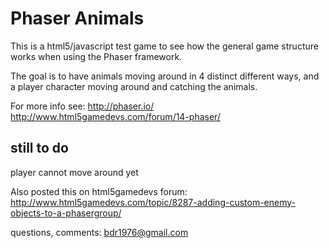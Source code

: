 Phaser Animals
==============
This is a html5/javascript test game to see how the general game structure works when using the Phaser framework.

The goal is to have animals moving around in 4 distinct different ways, and a player character moving around and catching the animals.

For more info see:
http://phaser.io/
http://www.html5gamedevs.com/forum/14-phaser/

still to do
-----------
player cannot move around yet

Also posted this on html5gamedevs forum:
http://www.html5gamedevs.com/topic/8287-adding-custom-enemy-objects-to-a-phasergroup/

questions, comments: bdr1976@gmail.com